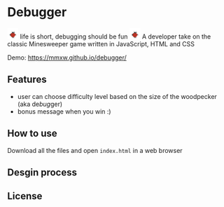 # Debugger 

<img src="assets/lb1.gif" width="25" height="25" /> life is short, debugging should be fun <img src="assets/lb1.gif" width="25" height="25" /> 
A developer take on the classic Minesweeper game written in JavaScript, HTML and CSS

Demo: https://mmxw.github.io/debugger/

## Features

- user can choose difficulty level based on the size of the woodpecker (aka de*bug*ger)
- bonus message when you win :) 

## How to use

Download all the files and open `index.html` in a web browser

## Desgin process

## License



